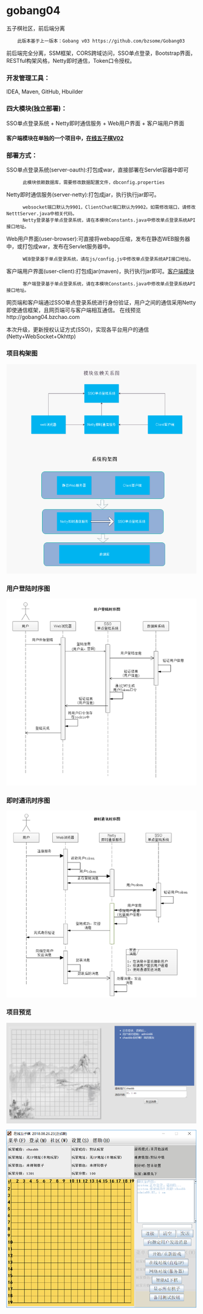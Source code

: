 # gobang04
五子棋社区，前后端分离

        此版本基于上一版本：Gobang v03 https://github.com/bzsome/Gobang03
        
前后端完全分离，SSM框架，CORS跨域访问，SSO单点登录，Bootstrap界面，RESTful构架风格，Netty即时通信，Token口令授权。

### 开发管理工具：
  IDEA, Maven, GitHub, Hbuilder
  
### 四大模块(独立部署)：
  SSO单点登录系统 + Netty即时通信服务 + Web用户界面 + 客户端用户界面
#### 客户端模块在单独的一个项目中，[在线五子棋V02](https://github.com/bzsome/GobangClient02)

### 部署方式：
   SSO单点登录系统(server-oauth):打包成war，直接部署在Servlet容器中即可
   
          此模块依赖数据库，需要修改数据配置文件，dbconfig.properties
          
   Netty即时通信服务(server-netty):打包成jar，执行执行jar即可。
   
          websocket端口默认为9901，ClientChat端口默认为9902。如需修改端口，请修改NetttServer.java中相关代码。
          Netty登录基于单点登录系统，请在本模块Constants.java中修改单点登录系统API接口地址。
          
   Web用户界面(user-browser):可直接将webapp压缩，发布在静态WEB服务器中，或打包成war，发布在Servlet服务器中。
   
          WEB登录基于单点登录系统，请在js/config.js中修改单点登录系统API接口地址。
          
   客户端用户界面(user-client):打包成jar(maven)，执行执行jar即可。[客户端模块](https://github.com/bzsome/GobangClient02)
   
          客户端登录基于单点登录系统，请在本模块Constants.java中修改单点登录系统API接口地址。
   
   
网页端和客户端通过SSO单点登录系统进行身份验证，用户之间的通信采用Netty即使通信框架，且网页端可与客户端相互通信。
在线预览http://gobang04.bzchao.com

本次升级，更新授权认证方式(SSO)，实现各平台用户的通信(Netty+WebSocket+Okhttp)
### 项目构架图
<img src="https://github.com/bzsome/gobang04/blob/master/doc/gobang构架图.png?raw=true" width="500"></img>
### 用户登陆时序图
<img src="https://github.com/bzsome/gobang04/blob/master/doc/用户登陆时序图.png?raw=true" width="500"></img>
### 即时通讯时序图
<img src="https://github.com/bzsome/gobang04/blob/master/doc/即时通讯时序图.png?raw=true" width="500"></img>

### 项目预览
<img src="https://github.com/bzsome/gobang04/blob/master/doc/browser-message.png?raw=true" width="500"></img>

<img src="https://github.com/bzsome/gobang04/blob/master/doc/client.png?raw=true" width="500"></img>
